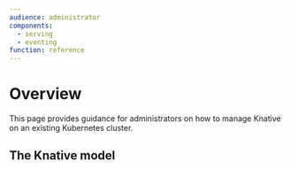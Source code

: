```yaml
---
audience: administrator
components:
  - serving
  - eventing
function: reference
---
```

# Overview

This page provides guidance for administrators on how to manage Knative on an existing Kubernetes cluster.

## The Knative model

